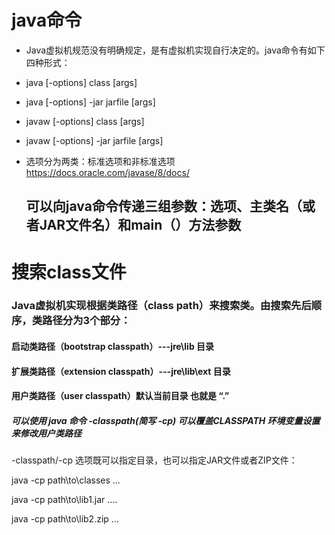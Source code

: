 # java命令
* Java虚拟机规范没有明确规定，是有虚拟机实现自行决定的。java命令有如下四种形式：

* java [-options] class [args]

* java [-options] -jar jarfile [args]

* javaw [-options] class [args]

* javaw [-options] -jar jarfile [args]

* 选项分为两类：标准选项和非标准选项  https://docs.oracle.com/javase/8/docs/

  ## 可以向java命令传递三组参数：选项、主类名（或者JAR文件名）和main（）方法参数



# 搜索class文件

### Java虚拟机实现根据类路径（class path）来搜索类。由搜索先后顺序，类路径分为3个部分：

#### 启动类路径（bootstrap classpath）---jre\lib 目录

#### 扩展类路径（extension classpath）---jre\lib\ext 目录

#### 用户类路径（user classpath）默认当前目录 也就是 “.”

##### 可以使用 java 命令 -classpath(简写 -cp) 可以覆盖CLASSPATH 环境变量设置来修改用户类路径

-classpath/-cp 选项既可以指定目录，也可以指定JAR文件或者ZIP文件：

java -cp path\to\classes ...

java -cp path\to\lib1.jar ....

java -cp path\to\lib2.zip ...